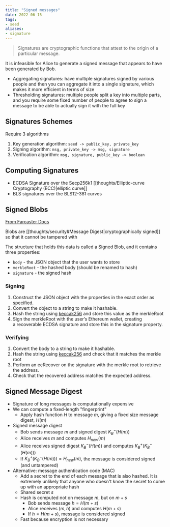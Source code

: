 ```yaml
---
title: "Signed messages"
date: 2022-06-15
tags:
- seed
aliases:
- signature
---
```


> Signatures are cryptographic functions that attest to the origin of a particular message.

It is infeasible for Alice to generate a signed message that appears to have been generated by Bob.

- Aggregating signatures: have multiple signatures signed by various people and then you can aggregate it into a single signature, which makes it more efficient in terms of size
- Thresholding signatures: multiple people split a key into multiple parts, and you require some fixed number of people to agree to sign a message to be able to actually sign it with the full key

## Signatures Schemes
Require 3 algorithms
1. Key generation algorithm: `seed -> public_key, private_key`
2. Signing algorithm: `msg, private_key -> msg, signature`
3. Verification algorithm: `msg, signature, public_key -> boolean`

## Computing Signatures
- ECDSA Signature over the Secp256k1 [[thoughts/Elliptic-curve Cryptography (ECC)|elliptic curve]]
- BLS signatures over the BLS12-381 curves

## Signed Blobs
[From Farcaster Docs](https://www.farcaster.xyz/docs/signed-blob)

Blobs are [[thoughts/security#Message Digest|cryptographically signed]] so that it cannot be tampered with

The structure that holds this data is called a Signed Blob, and it contains three properties:

-   `body` - the JSON object that the user wants to store
-   `merkleRoot` - the hashed body (should be renamed to hash)
-   `signature` - the signed hash

### Signing
1.  Construct the JSON object with the properties in the exact order as specified.
2.  Convert the object to a string to make it hashable.
3.  Hash the string using [keccak256](https://en.wikipedia.org/wiki/SHA-3) and store this value as the merkleRoot
4.  Sign the merkleRoot with the user’s Ethereum wallet, creating a recoverable ECDSA signature and store this in the signature property.

### Verifying
1.  Convert the body to a string to make it hashable.
2.  Hash the string using [keccak256](https://en.wikipedia.org/wiki/SHA-3) and check that it matches the merkle root
3.  Perform an ecRecover on the signature with the merkle root to retrieve the address.
4.  Check that the recovered address matches the expected address.

## Signed Message Digest
- Signature of long messages is computationally expensive
- We can compute a fixed-length "fingerprint"
	- Apply hash function $H$ to message $m$, giving a fixed size message digest, $H(m)$
- Signed message digest
	- Bob sends message $m$ and signed digest $K_B^-(H(m))$
	- Alice receives $m$ and computes $H_{new}(m)$
	- Alice receives signed digest $K_B^-(H(m))$ and computes $K_B^+(K_B^-(H(m)))$
	- If $K_B^+(K_B^-(H(m))) = H_{new}(m)$, the message is considered signed (and untampered)
- Alternative: message authentication code (MAC)
	- Add a secret to the end of each message that is also hashed. It is extremely unlikely that anyone who doesn't know the secret to come up with an appropriate hash
	- Shared secret $s$
	- Hash is computed not on message $m$, but on $m+s$
		- Bob sends message $h = H(m + s)$
		- Alice receives $(m, h)$ and computes $H(m + s)$
		- If $h = H(m+s)$, message is considered signed
	- Fast because encryption is not necessary